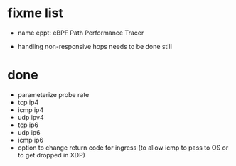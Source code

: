 # fixme list

 - name
   eppt: eBPF Path Performance Tracer

 - handling non-responsive hops needs to be done still

# done
 - parameterize probe rate
 - tcp ip4
 - icmp ip4
 - udp ipv4 
 - tcp ip6
 - udp ip6
 - icmp ip6
 - option to change return code for ingress (to allow icmp to pass to OS or to get dropped in XDP)
